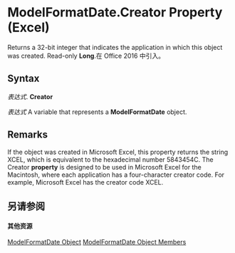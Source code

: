 
# ModelFormatDate.Creator Property (Excel)

Returns a 32-bit integer that indicates the application in which this object was created. Read-only  **Long**.在 Office 2016 中引入。


## Syntax

 _表达式_. **Creator**

 _表达式_ A variable that represents a **ModelFormatDate** object.


## Remarks

If the object was created in Microsoft Excel, this property returns the string XCEL, which is equivalent to the hexadecimal number 5843454C. The Creator  **property** is designed to be used in Microsoft Excel for the Macintosh, where each application has a four-character creator code. For example, Microsoft Excel has the creator code XCEL.


## 另请参阅


#### 其他资源


[ModelFormatDate Object](fe0be1f5-bd51-11cf-f0ba-f7c1ff228ecd.md)
[ModelFormatDate Object Members](http://msdn.microsoft.com/library/ca0b5cc3-4396-84f3-add3-7581a84690a6%28Office.15%29.aspx)